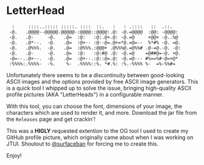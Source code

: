 # LetterHead

```
  :     ::::..::::: :::::. ::::  ::.   :   : .::::   ::  .::.   
 -@.   .@@@@--@@@@@.@@@@@-:@@@@::@@@@:.@: -@.=@@@@  :@@: -@@@@: 
 -@.   .@-     -@.   .@=  :@:   :@:.@+.@: -@.=@     +@@+ -@..%@ 
 -@.   .@*--.  -@.   .@=  :@+-- :@--@=.@+=*@.=@=--  %*#% -@. =@.
 -@.   .@%%%.  -@.   .@=  :@%%%.:@@@+ .@%%%@.=@%%# .@-=@.-@. -@:
 -@.   .@-     -@.   .@=  :@:   :@:#@ .@: -@.=@    =@##@=-@. +@.
 -@=--..@+--.  -@.   .@=  :@+--.:@::@=.@: -@.=@--- #%==%#-@=+@* 
 :%%%%:.%%%%-  -%.    %-  .%%%%::%. *#.%: :%.-%%%% %-  =%-%%#= 
 ```

Unfortunately there seems to be a discontinuity between good-looking ASCII
images and the options provided by free ASCII image generators. This is a quick 
tool I whipped up to solve the issue, bringing high-quality ASCII profile
pictures (AKA "LetterHeads") in a configurable manner. 

With this tool, you can choose the font, dimensions of your image, the 
characters which are used to render it, and more. Download the jar file from
the `Releases` page and get crackin'!

This was a **HIGLY** requested extention to the OG tool I used to create my
GitHub profile picture, which originally came about when I was working on JTUI. 
Shoutout to [@surfaceban](https://keybase.io/surfaceban) for forcing me to
create this.

Enjoy!
